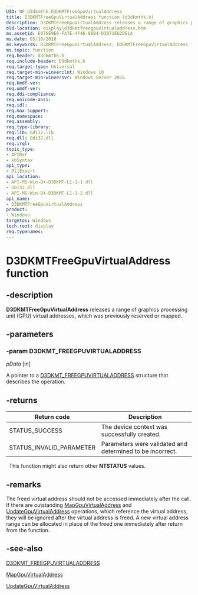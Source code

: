 ```yaml
---
UID: NF:d3dkmthk.D3DKMTFreeGpuVirtualAddress
title: D3DKMTFreeGpuVirtualAddress function (d3dkmthk.h)
description: D3DKMTFreeGpuVirtualAddress releases a range of graphics processing unit (GPU) virtual addresses, which was previously reserved or mapped.
old-location: display\d3dkmtfreegpuvirtualaddress.htm
ms.assetid: E076E9E6-FA7E-4F46-88B4-D3971E62DE1A
ms.date: 05/10/2018
ms.keywords: D3DKMTFreeGpuVirtualAddress, D3DKMTFreeGpuVirtualAddress function [Display Devices], d3dkmthk/D3DKMTFreeGpuVirtualAddress, display.d3dkmtfreegpuvirtualaddress
ms.topic: function
req.header: d3dkmthk.h
req.include-header: D3dkmthk.h
req.target-type: Universal
req.target-min-winverclnt: Windows 10
req.target-min-winversvr: Windows Server 2016
req.kmdf-ver: 
req.umdf-ver: 
req.ddi-compliance: 
req.unicode-ansi: 
req.idl: 
req.max-support: 
req.namespace: 
req.assembly: 
req.type-library: 
req.lib: Gdi32.lib
req.dll: Gdi32.dll
req.irql: 
topic_type:
- APIRef
- kbSyntax
api_type:
- DllExport
api_location:
- API-MS-Win-DX-D3DKMT-L1-1-1.dll
- GDI32.dll
- API-MS-Win-DX-D3DKMT-L1-1-2.dll
api_name:
- D3DKMTFreeGpuVirtualAddress
product:
- Windows
targetos: Windows
tech.root: display
req.typenames: 
---
```


# D3DKMTFreeGpuVirtualAddress function

## -description

<b>D3DKMTFreeGpuVirtualAddress</b> releases a range of graphics processing unit (GPU) virtual addresses, which was previously reserved or mapped. 

## -parameters

### -param D3DKMT_FREEGPUVIRTUALADDRESS

*pData* [in]

A pointer to a <a href="https://docs.microsoft.com/windows-hardware/drivers/ddi/content/d3dkmthk/ns-d3dkmthk-_d3dkmt_freegpuvirtualaddress">D3DKMT_FREEGPUVIRTUALADDRESS</a> structure that describes the operation.


## -returns

|Return code|Description|
|--- |--- |
|STATUS_SUCCESS|The device context was successfully created.|
|STATUS_INVALID_PARAMETER|Parameters were validated and determined to be incorrect.|
 
This function might also return other <b>NTSTATUS</b> values.

## -remarks

The freed virtual address should not be accessed immediately after the call. If there are outstanding <a href="https://docs.microsoft.com/windows-hardware/drivers/ddi/content/d3dkmthk/nf-d3dkmthk-d3dkmtmapgpuvirtualaddress">MapGpuVirtualAddress</a> and <a href="https://docs.microsoft.com/windows-hardware/drivers/ddi/content/d3dkmthk/nf-d3dkmthk-d3dkmtupdategpuvirtualaddress">UpdateGpuVirtualAddress</a> operations, which reference the virtual address, they will be ignored after the virtual address is freed. A new virtual address range can be allocated in place of the freed one immediately after return from the function.

## -see-also

<a href="https://docs.microsoft.com/windows-hardware/drivers/ddi/content/d3dkmthk/ns-d3dkmthk-_d3dkmt_freegpuvirtualaddress">D3DKMT_FREEGPUVIRTUALADDRESS</a>



<a href="https://docs.microsoft.com/windows-hardware/drivers/ddi/content/d3dkmthk/nf-d3dkmthk-d3dkmtmapgpuvirtualaddress">MapGpuVirtualAddress</a>



<a href="https://docs.microsoft.com/windows-hardware/drivers/ddi/content/d3dkmthk/nf-d3dkmthk-d3dkmtupdategpuvirtualaddress">UpdateGpuVirtualAddress</a>
 

 


